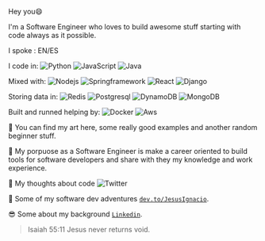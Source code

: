 Hey you😄 

I'm a Software Engineer who loves to build awesome stuff starting with code always as it possible.

I spoke : EN/ES

I code in: 
![Python](https://img.shields.io/badge/-Python-black?style=flat&logo=python)
![JavaScript](https://img.shields.io/badge/-JavaScript-black?style=flat&logo=javascript)
![Java](https://img.shields.io/badge/-Java-black?style=flat&logo=java)

Mixed with:
![Nodejs](https://img.shields.io/badge/-Nodejs-black?style=flat&logo=Node.js) 
![Springframework](https://img.shields.io/badge/-Spring-black?style=flat&logo=Spring)
![React](https://img.shields.io/badge/-React-black?style=flat&logo=React)
![Django](https://img.shields.io/badge/-Django-black?style=flat&logo=Django)


Storing data in:
![Redis](https://img.shields.io/badge/-Redis-black?style=flat&logo=Redis)
![Postgresql](https://img.shields.io/badge/-Postgresql-336791?style=flat&logo=Postgresql)
![DynamoDB](https://img.shields.io/badge/-DynamoDB-black?style=flat&logo=Dynamo)
![MongoDB](https://img.shields.io/badge/-MongoDB-black?style=flat&logo=MongoDB)



Built and runned helping by:
![Docker](https://img.shields.io/badge/-Docker-black?style=flat&logo=docker) 
![Aws](https://img.shields.io/badge/Aws-black?style=flat&logo=Aws)
 

🎯 You can find my art here, some really good examples and another random beginner stuff.

🎯 My porpuose as a Software Engineer is make a career oriented to build tools for software developers and share with they my knowledge and work experience.

🧠 My thoughts about code  ![Twitter](https://img.shields.io/twitter/url?style=social&url=https%3A%2F%2Ftwitter.com%2FThinkingOutCode)

:rocket: Some of my software dev adventures <a href="http://dev.to/JesusIgnacio" target="_blank">`dev.to/JesusIgnacio`</a>.

:sunglasses:  Some about my background  <a href="https://www.linkedin.com/in/jesuscastillobarraez/" target="_blank">`Linkedin`</a>.

> Isaiah 55:11
> Jesus never returns void.